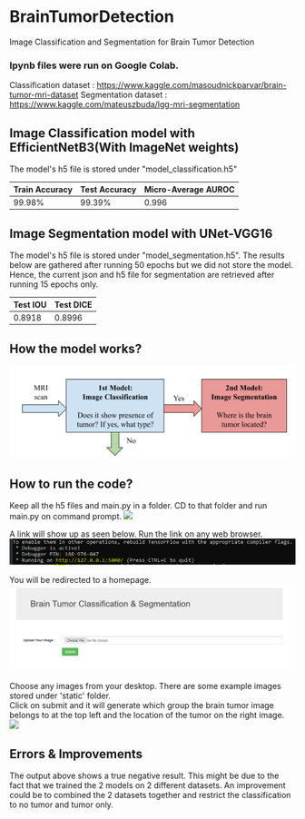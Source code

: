 # BrainTumorDetection
Image Classification and Segmentation for Brain Tumor Detection

### Ipynb files were run on Google Colab.
Classification dataset : https://www.kaggle.com/masoudnickparvar/brain-tumor-mri-dataset
Segmentation dataset : https://www.kaggle.com/mateuszbuda/lgg-mri-segmentation

## Image Classification model with EfficientNetB3(With ImageNet weights)
The model's h5 file is stored under "model_classification.h5"

 Train Accuracy  | Test Accuracy | Micro-Average AUROC| 
| ------------- | ------------- | ------------- |
| 99.98%  | 99.39%  | 0.996




## Image Segmentation model with UNet-VGG16
The model's h5 file is stored under "model_segmentation.h5".
The results below are gathered after running 50 epochs but we did not store the model. Hence, the current json and h5 file for segmentation are retrieved after running 15 epochs only.

Test IOU  | Test DICE | 
| ------------- | ------------- | 
| 0.8918  | 0.8996  |

## How the model works?
![](figures/FlowChat.PNG)

## How to run the code?
Keep all the h5 files and main.py in a folder. CD to that folder and run main.py on command prompt. 
![](https://github.com/andylow1704/BrainTumorDetection/blob/422b59e93ba64efb482d7de774fb9b8c38b7bc91/figures/CD%20&%20Run.PNG)

A link will show up as seen below. Run the link on any web browser.
![](figures/link.PNG)

You will be redirected to a homepage.
![](figures/HomePage.PNG)

Choose any images from your desktop. There are some example images stored under 'static' folder. <br />
Click on submit and it will generate which group the brain tumor image belongs to at the top left and the location of the tumor on the right image. <br />
![](https://github.com/andylow1704/BrainTumorDetection/blob/5bfa7fefe8eb707d92550701fa701e1e1791c4ee/figures/False%20Positive.PNG)

## Errors & Improvements
The output above shows a true negative result. This might be due to the fact that we trained the 2 models on 2 different datasets. An improvement could be to combined the 2 datasets together and restrict the classification to no tumor and tumor only. 
